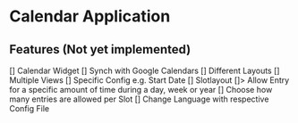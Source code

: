 # Calendar Application
## Features (Not yet implemented)
[] Calendar Widget
[] Synch with Google Calendars
[] Different Layouts
[] Multiple Views
[] Specific Config e.g. Start Date
[] Slotlayout []> Allow Entry for a specific amount of time during a day, week or year
[] Choose how many entries are allowed per Slot
[] Change Language with respective Config File